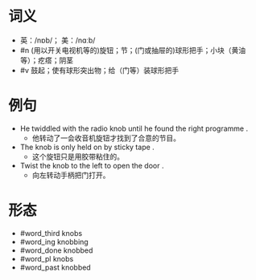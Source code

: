 # 词义
- 英：/nɒb/； 美：/nɑːb/
- #n (用以开关电视机等的)旋钮；节；(门或抽屉的)球形把手；小块（黄油等）；疙瘩；阴茎
- #v 鼓起；使有球形突出物；给（门等）装球形把手
# 例句
- He twiddled with the radio knob until he found the right programme .
	- 他转动了一会收音机旋钮才找到了合意的节目。
- The knob is only held on by sticky tape .
	- 这个旋钮只是用胶带粘住的。
- Twist the knob to the left to open the door .
	- 向左转动手柄把门打开。
# 形态
- #word_third knobs
- #word_ing knobbing
- #word_done knobbed
- #word_pl knobs
- #word_past knobbed
